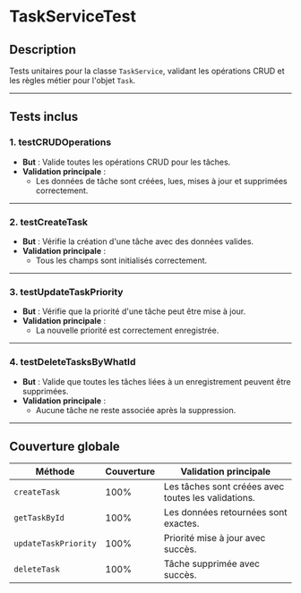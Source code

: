 # TaskServiceTest

## Description
Tests unitaires pour la classe `TaskService`, validant les opérations CRUD et les règles métier pour l'objet `Task`.

---

## Tests inclus

### **1. testCRUDOperations**
- **But** : Valide toutes les opérations CRUD pour les tâches.
- **Validation principale** :
  - Les données de tâche sont créées, lues, mises à jour et supprimées correctement.

---

### **2. testCreateTask**
- **But** : Vérifie la création d'une tâche avec des données valides.
- **Validation principale** :
  - Tous les champs sont initialisés correctement.

---

### **3. testUpdateTaskPriority**
- **But** : Vérifie que la priorité d'une tâche peut être mise à jour.
- **Validation principale** :
  - La nouvelle priorité est correctement enregistrée.

---

### **4. testDeleteTasksByWhatId**
- **But** : Valide que toutes les tâches liées à un enregistrement peuvent être supprimées.
- **Validation principale** :
  - Aucune tâche ne reste associée après la suppression.

---

## Couverture globale

| Méthode                 | Couverture | Validation principale                                |
|-------------------------|------------|-----------------------------------------------------|
| `createTask`            | 100%       | Les tâches sont créées avec toutes les validations. |
| `getTaskById`           | 100%       | Les données retournées sont exactes.                |
| `updateTaskPriority`    | 100%       | Priorité mise à jour avec succès.                   |
| `deleteTask`            | 100%       | Tâche supprimée avec succès.                        |
